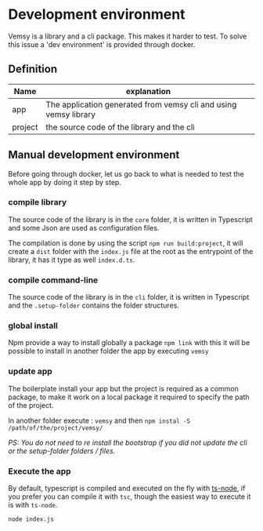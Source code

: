 # Development environment

Vemsy is a library and a cli package. This makes it harder to test.
To solve this issue a 'dev environment' is provided through docker.

## Definition

| Name | explanation |
| ---- | ----------- |
| app  | The application generated from vemsy cli and using vemsy library |
| project | the source code of the library and the cli |

## Manual development environment

Before going through docker, let us go back to what is needed to test the whole app by doing it step by step.

### compile library

The source code of the library is in the `core` folder, it is written in Typescript and some Json are used as configuration files.

The compilation is done by using the script `npm run build:project`, it will create a `dist` folder with the `index.js` file at the root as the entrypoint of the library, it has it type as well `index.d.ts`.

### compile command-line

The source code of the library is in the `cli` folder, it is written in Typescript and the `.setup-folder` contains the folder structures.

### global install

Npm provide a way to install globally a package `npm link` with this it will be possible to install in another folder the app by executing `vemsy`

### update app

The boilerplate install your app but the project is required as a common package, to make it work on a local package it required to specify the path of the project.

In another folder execute : `vemsy` and then `npm instal -S /path/of/the/project/vemsy/`

_PS: You do not need to re install the bootstrap if you did not update the cli or the setup-folder folders / files._

### Execute the app

By default, typescript is compiled and executed on the fly with [ts-node](http://npmjs.com/package/ts-node), if you prefer you can compile it with `tsc`, though the easiest way to execute it is with `ts-node`.

`node index.js`
